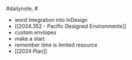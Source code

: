#dailynote, #
- word integration into InDesign
- [[2024.352 - Pacific Designed Environments]]
- custom envlopes
- make a start
- remember time is limited resource
- [[2024 Plan]]